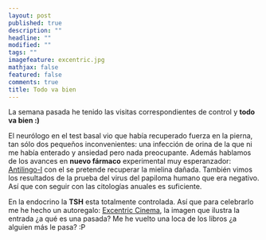 ```yaml
---
layout: post
published: true
description: ""
headline: ""
modified: ""
tags: ""
imagefeature: excentric.jpg
mathjax: false
featured: false
comments: true
title: Todo va bien
---
```



La semana pasada he tenido las visitas correspondientes de control y **todo va bien :)**

El neurólogo en el test basal vio que había recuperado fuerza en la pierna, tan sólo dos pequeños inconvenientes: una infección de orina de la que ni me había enterado y ansiedad pero nada preocupante. 
Además hablamos de los avances en **nuevo fármaco** experimental muy esperanzador: [Antilingo-I](https://www.mssociety.org.uk/node/690821) con el se pretende recuperar la mielina dañada.
También vimos los resultados de la prueba del virus del papiloma humano que era negativo. Así que con seguir con las citologías anuales es suficiente.

En la endocrino la **TSH** esta totalmente controlada. Así que para celebrarlo me he hecho un autoregalo: [Excentric Cinema](http://editorialkokinos.com/excentric-cinema/), la imagen que ilustra la entrada ¿a qué es una pasada?
Me he vuelto una loca de los libros ¿a alguien más le pasa? :P
